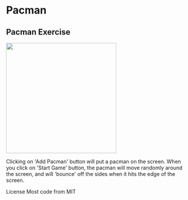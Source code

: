 # Pacman
## Pacman Exercise
<img src="PacMan1.png" width='300'/>

Clicking on 'Add Pacman' button will put a pacman on the screen. When you click on 'Start Game' button, the pacman will move randomly around the screen, and will 'bounce' off the sides when it hits the edge of the screen. 

License
Most code from MIT
